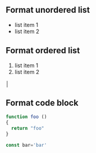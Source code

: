 ## Format unordered list

* list item 1
* list item 2

## Format ordered list

1) list item 1
2) list item 2

│
## Format code block

```javascript
function foo ()
{
  return "foo"
}

const bar='bar'
```

